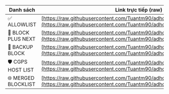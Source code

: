 | Danh sách           | Link trực tiếp (raw)                                                                                                                                        |
| ------------------- | ----------------------------------------------------------------------------------------------------------------------------------------------------------- |
| ✅ ALLOWLIST         | [https://raw.githubusercontent.com/Tuantm90/adhost/main/allowlist.txt](https://raw.githubusercontent.com/Tuantm90/adhost/main/allowlist.txt)                |
| 🚫 BLOCK PLUS NEXT  | [https://raw.githubusercontent.com/Tuantm90/adhost/main/blockplusnext.txt](https://raw.githubusercontent.com/Tuantm90/adhost/main/blockplusnext.txt)        |
| 🧱 BACKUP BLOCK     | [https://raw.githubusercontent.com/Tuantm90/adhost/main/backupblock.txt](https://raw.githubusercontent.com/Tuantm90/adhost/main/backupblock.txt)            |
| 🛡️ CGPS HOST LIST  | [https://raw.githubusercontent.com/Tuantm90/adhost/main/my-blocklist.txt](https://raw.githubusercontent.com/Tuantm90/adhost/main/my-blocklist.txt)          |
| 🌐 MERGED BLOCKLIST | [https://raw.githubusercontent.com/Tuantm90/adhost/main/merged\_blocklist.txt](https://raw.githubusercontent.com/Tuantm90/adhost/main/merged_blocklist.txt) |
